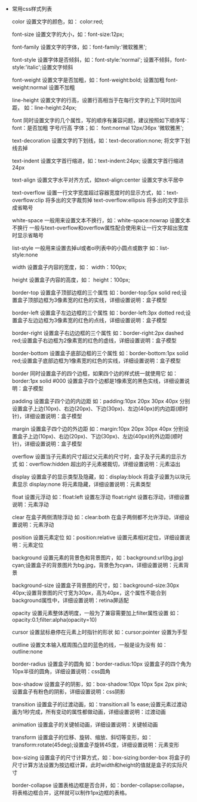 - 常用css样式列表

    color 设置文字的颜色，如： color:red;

    font-size 设置文字的大小，如：font-size:12px;

    font-family 设置文字的字体，如：font-family:'微软雅黑';

    font-style 设置字体是否倾斜，如：font-style:'normal'; 设置不倾斜，font-style:'italic';设置文字倾斜

    font-weight 设置文字是否加粗，如：font-weight:bold; 设置加粗 font-weight:normal 设置不加粗

    line-height 设置文字的行高，设置行高相当于在每行文字的上下同时加间距， 如：line-height:24px;

    font 同时设置文字的几个属性，写的顺序有兼容问题，建议按照如下顺序写： font：是否加粗 字号/行高 字体；如： font:normal 12px/36px '微软雅黑';

    text-decoration 设置文字的下划线，如：text-decoration:none; 将文字下划线去掉

    text-indent 设置文字首行缩进，如：text-indent:24px; 设置文字首行缩进24px

    text-align 设置文字水平对齐方式，如text-align:center 设置文字水平居中

    text-overflow 设置一行文字宽度超过容器宽度时的显示方式，如：text-overflow:clip 将多出的文字裁剪掉 text-overflow:ellipsis 将多出的文字显示成省略号

    white-space 一般用来设置文本不换行，如：white-space:nowrap 设置文本不换行 一般与text-overflow和overflow属性配合使用来让一行文字超出宽度时显示省略号

    list-style 一般用来设置去掉ul或者ol列表中的小圆点或数字 如：list-style:none

    width 设置盒子内容的宽度，如： width：100px;

    height 设置盒子内容的高度，如： height：100px;

    border-top 设置盒子顶部边框的三个属性 如：border-top:5px solid red;设置盒子顶部边框为3像素宽的红色的实线，详细设置说明：盒子模型

    border-left 设置盒子左边边框的三个属性 如：border-left:3px dotted red;设置盒子左边边框为3像素宽的红色的点线，详细设置说明：盒子模型

    border-right 设置盒子右边边框的三个属性 如：border-right:2px dashed red;设置盒子右边框为2像素宽的红色的虚线，详细设置说明：盒子模型

    border-bottom 设置盒子底部边框的三个属性 如：border-bottom:1px solid red;设置盒子底部边框为1像素宽的红色的实线，详细设置说明：盒子模型

    border 同时设置盒子的四个边框，如果四个边的样式统一就使用它 如：border:1px solid #000 设置盒子四个边都是1像素宽的黑色实线，详细设置说明：盒子模型

    padding 设置盒子四个边的内边距 如：padding:10px 20px 30px 40px 分别设置盒子上边(10px)、右边(20px)、下边(30px)、左边(40px)的内边距(顺时针)，详细设置说明：盒子模型

    margin 设置盒子四个边的外边距 如：margin:10px 20px 30px 40px 分别设置盒子上边(10px)、右边(20px)、下边(30px)、左边(40px)的外边距(顺时针)，详细设置说明：盒子模型

    overflow 设置当子元素的尺寸超过父元素的尺寸时，盒子及子元素的显示方式 如：overflow:hidden 超出的子元素被裁切，详细设置说明：元素溢出

    display 设置盒子的显示类型及隐藏，如：display:block 将盒子设置为以块元素显示 display:none 将元素隐藏，详细设置说明：元素类型

    float 设置元浮动 如：float:left 设置左浮动 float:right 设置右浮动，详细设置说明：元素浮动

    clear 在盒子两侧清除浮动 如：clear:both 在盒子两侧都不允许浮动，详细设置说明：元素浮动

    position 设置元素定位 如：position:relative 设置元素相对定位，详细设置说明：元素定位

    background 设置元素的背景色和背景图片，如：background:url(bg.jpg) cyan;设置盒子的背景图片为bg.jpg，背景色为cyan，详细设置说明：元素背景

    background-size 设置盒子背景图的尺寸，如：background-size:30px 40px;设置背景图的尺寸宽为30px，高为40px，这个属性不能合到background属性中，详细设置说明：retina屏适配

    opacity 设置元素整体透明度，一般为了兼容需要加上filter属性设置 如：opacity:0.1;filter:alpha(opacity=10)

    cursor 设置鼠标悬停在元素上时指针的形状 如：cursor:pointer 设置为手型

    outline 设置文本输入框周围凸显的蓝色的线，一般是设为没有 如：outline:none

    border-radius 设置盒子的圆角 如：border-radius:10px 设置盒子的四个角为10px半径的圆角，详细设置说明：css圆角

    box-shadow 设置盒子的阴影，如：box-shadow:10px 10px 5px 2px pink;设置盒子有粉色的阴影，详细设置说明：css阴影

    transition 设置盒子的过渡动画，如：transition:all 1s ease;设置元素过渡动画为1秒完成，所有变动的属性都做动画，详细设置说明：过渡动画

    animation 设置盒子的关键帧动画，详细设置说明：关键帧动画

    transform 设置盒子的位移、旋转、缩放、斜切等变形，如：transform:rotate(45deg);设置盒子旋转45度，详细设置说明：元素变形

    box-sizing 设置盒子的尺寸计算方式，如：box-sizing:border-box 将盒子的尺寸计算方法设置为按边框计算，此时width和height的值就是盒子的实际尺寸

    border-collapse 设置表格边框是否合并，如：border-collapse:collapse，将表格边框合并，这样就可以制作1px边框的表格。

